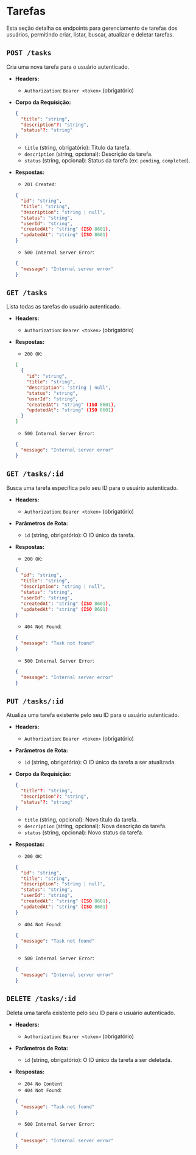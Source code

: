 # Tarefas

Esta seção detalha os endpoints para gerenciamento de tarefas dos usuários, permitindo criar, listar, buscar, atualizar e deletar tarefas.

## `POST /tasks`

Cria uma nova tarefa para o usuário autenticado.

- **Headers:**
  *   `Authorization`: `Bearer <token>` (obrigatório)

- **Corpo da Requisição:**
  ```json
  {
    "title": "string",
    "description"?: "string",
    "status"?: "string"
  }
  ```
  *   `title` (string, obrigatório): Título da tarefa.
  *   `description` (string, opcional): Descrição da tarefa.
  *   `status` (string, opcional): Status da tarefa (ex: `pending`, `completed`).

- **Respostas:**
  *   `201 Created`:
    ```json
    {
      "id": "string",
      "title": "string",
      "description": "string | null",
      "status": "string",
      "userId": "string",
      "createdAt": "string" (ISO 8601),
      "updatedAt": "string" (ISO 8601)
    }
    ```
  *   `500 Internal Server Error`:
    ```json
    {
      "message": "Internal server error"
    }
    ```

## `GET /tasks`

Lista todas as tarefas do usuário autenticado.

- **Headers:**
  *   `Authorization`: `Bearer <token>` (obrigatório)

- **Respostas:**
  *   `200 OK`:
    ```json
    [
      {
        "id": "string",
        "title": "string",
        "description": "string | null",
        "status": "string",
        "userId": "string",
        "createdAt": "string" (ISO 8601),
        "updatedAt": "string" (ISO 8601)
      }
    ]
    ```
  *   `500 Internal Server Error`:
    ```json
    {
      "message": "Internal server error"
    }
    ```

## `GET /tasks/:id`

Busca uma tarefa específica pelo seu ID para o usuário autenticado.

- **Headers:**
  *   `Authorization`: `Bearer <token>` (obrigatório)

- **Parâmetros de Rota:**
  *   `id` (string, obrigatório): O ID único da tarefa.

- **Respostas:**
  *   `200 OK`:
    ```json
    {
      "id": "string",
      "title": "string",
      "description": "string | null",
      "status": "string",
      "userId": "string",
      "createdAt": "string" (ISO 8601),
      "updatedAt": "string" (ISO 8601)
    }
    ```
  *   `404 Not Found`:
    ```json
    {
      "message": "Task not found"
    }
    ```
  *   `500 Internal Server Error`:
    ```json
    {
      "message": "Internal server error"
    }
    ```

## `PUT /tasks/:id`

Atualiza uma tarefa existente pelo seu ID para o usuário autenticado.

- **Headers:**
  *   `Authorization`: `Bearer <token>` (obrigatório)

- **Parâmetros de Rota:**
  *   `id` (string, obrigatório): O ID único da tarefa a ser atualizada.

- **Corpo da Requisição:**
  ```json
  {
    "title"?: "string",
    "description"?: "string",
    "status"?: "string"
  }
  ```
  *   `title` (string, opcional): Novo título da tarefa.
  *   `description` (string, opcional): Nova descrição da tarefa.
  *   `status` (string, opcional): Novo status da tarefa.

- **Respostas:**
  *   `200 OK`:
    ```json
    {
      "id": "string",
      "title": "string",
      "description": "string | null",
      "status": "string",
      "userId": "string",
      "createdAt": "string" (ISO 8601),
      "updatedAt": "string" (ISO 8601)
    }
    ```
  *   `404 Not Found`:
    ```json
    {
      "message": "Task not found"
    }
    ```
  *   `500 Internal Server Error`:
    ```json
    {
      "message": "Internal server error"
    }
    ```

## `DELETE /tasks/:id`

Deleta uma tarefa existente pelo seu ID para o usuário autenticado.

- **Headers:**
  *   `Authorization`: `Bearer <token>` (obrigatório)

- **Parâmetros de Rota:**
  *   `id` (string, obrigatório): O ID único da tarefa a ser deletada.

- **Respostas:**
  *   `204 No Content`
  *   `404 Not Found`:
    ```json
    {
      "message": "Task not found"
    }
    ```
  *   `500 Internal Server Error`:
    ```json
    {
      "message": "Internal server error"
    }
    ```
